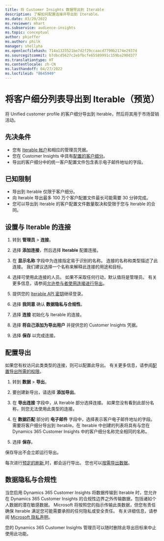 ```yaml
---
title: 将 Customer Insights 数据导出到 Iterable
description: 了解如何配置连接并导出到 Iterable。
ms.date: 03/29/2022
ms.reviewer: mhart
ms.subservice: audience-insights
ms.topic: conceptual
author: pkieffer
ms.author: philk
manager: shellyha
ms.openlocfilehash: 714a1323521be7d2f29ccaacd7799b2174e2937d
ms.sourcegitcommit: b7dbcd5627c2ebfbcfe65589991c159ba290d377
ms.translationtype: HT
ms.contentlocale: zh-CN
ms.lasthandoff: 04/27/2022
ms.locfileid: "8645949"
---
```

# <a name="export-segment-lists-to-iterable-preview"></a>将客户细分列表导出到 Iterable（预览）

将 Unified customer profile 的客户细分导出到 Iterable，然后将其用于市场营销活动。

## <a name="prerequisites"></a>先决条件

-   您有 [Iterable 帐户](https://iterable.com/)和相应的管理员凭据。
-   您在 Customer Insights 中具有[配置的客户细分](segments.md)。
-   导出的客户细分中的统一客户配置文件包含表示电子邮件地址的字段。

## <a name="known-limitations"></a>已知限制

- 导出到 Iterable 仅限于客户细分。
- 向 Iterable 导出最多 100 万个客户配置文件最长可能需要 30 分钟完成。 
- 您可以导出到 Iterable 的客户配置文件数量取决和受限于您与 Iterable 的合同。

## <a name="set-up-connection-to-iterable"></a>设置与 Iterable 的连接

1. 转到 **管理员** > **连接**。

1. 选择 **添加连接**，然后选择 **Iterable** 配置连接。

1. 在 **显示名称** 字段中为连接指定易于识别的名称。 连接的名称和类型描述了此连接。 我们建议选择一个名称来解释此连接的用途和目标。

1. 选择可使用此连接的人员。 如果不采取任何行动，默认值将是管理员。 有关更多信息，请参阅[允许参与者使用连接进行导出](connections.md#allow-contributors-to-use-a-connection-for-exports)。

1. 提供您的 [Iterable API 密钥](https://support.iterable.com/hc/en-us/articles/360043464871)继续登录。 

1. 选择 **我同意** 确认 **数据隐私与合规性**。

1. 选择 **连接** 初始化与 Iterable 的连接。

1. 选择 **将自己添加为导出用户** 并提供您的 Customer Insights 凭据。

1. 选择 **保存** 以完成连接。

## <a name="configure-an-export"></a>配置导出

如果您有权访问此类类型的连接，则可以配置此导出。 有关更多信息，请参阅[配置导出所需的权限](export-destinations.md#set-up-a-new-export)。

1. 转到 **数据** > **导出**。

1. 要创建新导出，请选择 **添加导出**。

1. 在 **导出连接** 字段中，从 Iterable 部分选择连接。 如果您没有看到此部分名称，则您无法使用此类型的连接。

3. 在 **数据匹配** 部分的 **电子邮件** 字段中，选择表示客户电子邮件地址的字段。 需要将客户细分导出到 Iterable。在 Iterable 中创建的列表将具有与您在 Dynamics 365 Customer Insights 中的客户细分名称完全相同的名称。

1. 选择 **保存**。

保存导出不会立即运行导出。

每次进行[预定的刷新 ](system.md#schedule-tab)时，都会运行导出。 您也可以[按需导出数据](export-destinations.md#run-exports-on-demand)。 


## <a name="data-privacy-and-compliance"></a>数据隐私与合规性

当您启用 Dynamics 365 Customer Insights 将数据传输到 Iterable 时，您允许在 Dynamics 365 Customer Insights 的合规性边界之外传输数据，包括诸如个人数据的潜在敏感数据。 Microsoft 将按照您的指示传输此类数据，但您有责任确保 Iterable 满足您可能需要承担的任何隐私或安全责任。 有关详细信息，请参阅 [Microsoft 隐私声明](https://go.microsoft.com/fwlink/?linkid=396732)。

您的 Dynamics 365 Customer Insights 管理员可以随时删除此导出目标来中止使用此功能。
